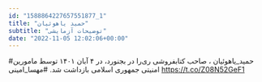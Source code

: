 ```yaml
---
id: "1588864227657551877_1"
title: "حمید یاهوئیان"
subtitle: "توضیحات آزمایشی"
date: "2022-11-05 12:02:06+00:00"
---
```

#حمید_یاهوئیان ، صاحب کتابفروشی ری‌را در بجنورد، در ۴ آبان ۱۴۰۱ توسط مامورین امنیتی جمهوری اسلامی بازداشت شد.
#مهسا_امینی https://t.co/Z08N52GeF1

